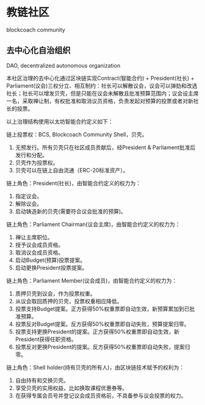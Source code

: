 # 教链社区
blockcoach community

## 去中心化自治组织
DAO, decentralized autonomous organization

本社区治理的去中心化通过区块链实现Contract(智能合约) + President(社长) + Parliament(议会)三权分立、相互制约：社长可以解散议会，议会可以弹劾和改选社长；社长可以增发贝壳，但是只能在议会未解散且批准预算范围内；议会设主席一名，采取禅让制，有权批准和取消议员资格，负责发起对预算的投票或者对新社长的投票。

以上治理结构使用以太坊智能合约定义如下：

链上投票权：BCS, Blockcoach Community Shell，贝壳。
1. 无预发行。所有贝壳只在社区成员贡献后，经President & Parliament批准后发行和分配。
2. 贝壳作为投票权。
3. 贝壳可以在链上自由流通（ERC-20标准资产）。

链上角色：President(社长)，由智能合约定义的权力为：
1. 指定议会。
2. 解除议会。
3. 启动铸造新的贝壳(需要符合议会批准的预算)。

链上角色：Parliament Chairman(议会主席)，由智能合约定义的权力为：
1. 禅让主席职位。
2. 授予议会成员资格。
3. 取消议会成员资格。
4. 启动Budget(预算)投票提案。
5. 启动更换President投票提案。

链上角色：Parliament Member(议会成员)，由智能合约定义的权力为：
1. 质押贝壳到议会，作为投票权重。
2. 从议会取回质押的贝壳，投票权重相应降低。
3. 投票支持Budget提案。正方获得50%权重票即自动生效，新预算累加到已批准预算。
4. 投票反对Budget提案。反方获得50%权重票即自动失败，预算提案归零。
5. 投票支持更换President的提案。正方获得50%权重票即自动生效，新President获得任职资格。
6. 投票反对更换President的提案。反方获得50%权重票即自动失败，提案归零。

链上角色：Shell holder(持有贝壳的所有人)，由区块链技术赋予的权利为：
1. 自由持有和交换贝壳。
2. 享受贝壳的实用权益，比如换取课程优惠券等。
3. 在获得专属会员号并登记议会成员资格前，不具备参与议会投票的权力。

